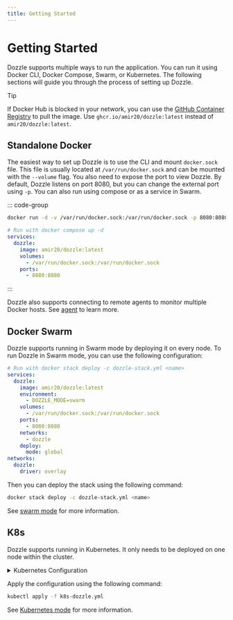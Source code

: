 ```yaml
---
title: Getting Started
---
```


# Getting Started

Dozzle supports multiple ways to run the application. You can run it using Docker CLI, Docker Compose, Swarm, or Kubernetes. The following sections will guide you through the process of setting up Dozzle.

> [!TIP]
> If Docker Hub is blocked in your network, you can use the [GitHub Container Registry](https://ghcr.io/amir20/dozzle:latest) to pull the image. Use `ghcr.io/amir20/dozzle:latest` instead of `amir20/dozzle:latest`.

## Standalone Docker

The easiest way to set up Dozzle is to use the CLI and mount `docker.sock` file. This file is usually located at `/var/run/docker.sock` and can be mounted with the `--volume` flag. You also need to expose the port to view Dozzle. By default, Dozzle listens on port 8080, but you can change the external port using `-p`. You can also run using compose or as a service in Swarm.

::: code-group

```sh
docker run -d -v /var/run/docker.sock:/var/run/docker.sock -p 8080:8080 amir20/dozzle:latest
```

```yaml [docker-compose.yml]
# Run with docker compose up -d
services:
  dozzle:
    image: amir20/dozzle:latest
    volumes:
      - /var/run/docker.sock:/var/run/docker.sock
    ports:
      - 8080:8080
```

:::

Dozzle also supports connecting to remote agents to monitor multiple Docker hosts. See [agent](/guide/agent) to learn more.

## Docker Swarm

Dozzle supports running in Swarm mode by deploying it on every node. To run Dozzle in Swarm mode, you can use the following configuration:

```yaml [dozzle-stack.yml]
# Run with docker stack deploy -c dozzle-stack.yml <name>
services:
  dozzle:
    image: amir20/dozzle:latest
    environment:
      - DOZZLE_MODE=swarm
    volumes:
      - /var/run/docker.sock:/var/run/docker.sock
    ports:
      - 8080:8080
    networks:
      - dozzle
    deploy:
      mode: global
networks:
  dozzle:
    driver: overlay
```

Then you can deploy the stack using the following command:

```bash
docker stack deploy -c dozzle-stack.yml <name>
```

See [swarm mode](/guide/swarm-mode) for more information.

## K8s <Badge type="tip" text="New" />

Dozzle supports running in Kubernetes. It only needs to be deployed on one node within the cluster.

<details>
<summary>Kubernetes Configuration</summary>

```yaml [k8s-dozzle.yml]
# rbac.yaml
apiVersion: v1
kind: ServiceAccount
metadata:
  name: pod-viewer
---
# clusterrole.yaml
apiVersion: rbac.authorization.k8s.io/v1
kind: ClusterRole
metadata:
  name: pod-viewer-role
rules:
  - apiGroups: [""]
    resources: ["pods", "pods/log", "nodes"]
    verbs: ["get", "list", "watch"]
  - apiGroups: ["metrics.k8s.io"]
    resources: ["pods"]
    verbs: ["get", "list"]
---
# clusterrolebinding.yaml
apiVersion: rbac.authorization.k8s.io/v1
kind: ClusterRoleBinding
metadata:
  name: pod-viewer-binding
subjects:
  - kind: ServiceAccount
    name: pod-viewer
    namespace: default
roleRef:
  kind: ClusterRole
  name: pod-viewer-role
  apiGroup: rbac.authorization.k8s.io
---
# deployment.yaml
apiVersion: apps/v1
kind: Deployment
metadata:
  name: dozzle
spec:
  replicas: 1
  selector:
    matchLabels:
      app: dozzle
  template:
    metadata:
      labels:
        app: dozzle
    spec:
      serviceAccountName: pod-viewer
      containers:
        - name: dozzle
          image: amir20/dozzle:latest
          ports:
            - containerPort: 8080
          env:
            - name: DOZZLE_MODE
              value: "k8s"
```

</details>

Apply the configuration using the following command:

```sh
kubectl apply -f k8s-dozzle.yml
```

See [Kubernetes mode](/guide/k8s) for more information.
